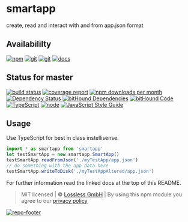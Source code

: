 # smartapp
create, read and interact with and from app.json format

## Availabililty
[![npm](https://pushrocks.gitlab.io/assets/repo-button-npm.svg)](https://www.npmjs.com/package/smartapp)
[![git](https://pushrocks.gitlab.io/assets/repo-button-git.svg)](https://GitLab.com/pushrocks/smartapp)
[![git](https://pushrocks.gitlab.io/assets/repo-button-mirror.svg)](https://github.com/pushrocks/smartapp)
[![docs](https://pushrocks.gitlab.io/assets/repo-button-docs.svg)](https://pushrocks.gitlab.io/smartapp/)

## Status for master
[![build status](https://GitLab.com/pushrocks/smartapp/badges/master/build.svg)](https://GitLab.com/pushrocks/smartapp/commits/master)
[![coverage report](https://GitLab.com/pushrocks/smartapp/badges/master/coverage.svg)](https://GitLab.com/pushrocks/smartapp/commits/master)
[![npm downloads per month](https://img.shields.io/npm/dm/smartapp.svg)](https://www.npmjs.com/package/smartapp)
[![Dependency Status](https://david-dm.org/pushrocks/smartapp.svg)](https://david-dm.org/pushrocks/smartapp)
[![bitHound Dependencies](https://www.bithound.io/github/pushrocks/smartapp/badges/dependencies.svg)](https://www.bithound.io/github/pushrocks/smartapp/master/dependencies/npm)
[![bitHound Code](https://www.bithound.io/github/pushrocks/smartapp/badges/code.svg)](https://www.bithound.io/github/pushrocks/smartapp)
[![TypeScript](https://img.shields.io/badge/TypeScript-2.x-blue.svg)](https://nodejs.org/dist/latest-v6.x/docs/api/)
[![node](https://img.shields.io/badge/node->=%206.x.x-blue.svg)](https://nodejs.org/dist/latest-v6.x/docs/api/)
[![JavaScript Style Guide](https://img.shields.io/badge/code%20style-standard-brightgreen.svg)](http://standardjs.com/)

## Usage
Use TypeScript for best in class instellisense.

```javascript
import * as smartapp from 'smartapp'
let testSmartApp = new smartapp.SmartApp()
testSmartApp.readFromJson('./myTestApp/app.json')
// do something with the app data here
testSmartApp.writeToDisk('./myTestAppAltered/app.json')
```

For further information read the linked docs at the top of this README.

> MIT licensed | **&copy;** [Lossless GmbH](https://lossless.gmbh)
| By using this npm module you agree to our [privacy policy](https://lossless.gmbH/privacy.html)

[![repo-footer](https://pushrocks.gitlab.io/assets/repo-footer.svg)](https://push.rocks)
